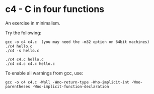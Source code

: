 c4 - C in four functions
========================

An exercise in minimalism.

Try the following:

    gcc -o c4 c4.c  (you may need the -m32 option on 64bit machines)
    ./c4 hello.c
    ./c4 -s hello.c
    
    ./c4 c4.c hello.c
    ./c4 c4.c c4.c hello.c

To enable all warnings from gcc, use:

    gcc -o c4 c4.c -Wall -Wno-return-type -Wno-implicit-int -Wno-parentheses -Wno-implicit-function-declaration
